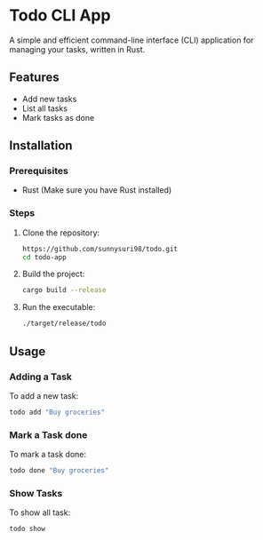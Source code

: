 # Todo CLI App

A simple and efficient command-line interface (CLI) application for managing your tasks, written in Rust.

## Features

- Add new tasks
- List all tasks
- Mark tasks as done

## Installation

### Prerequisites

- Rust (Make sure you have Rust installed)

### Steps

1. Clone the repository:
    ```sh
    https://github.com/sunnysuri98/todo.git
    cd todo-app
    ``` 

2. Build the project:
    ```sh
    cargo build --release
    ```

3. Run the executable:
    ```sh
    ./target/release/todo
    ```

## Usage

### Adding a Task

To add a new task:
```sh
todo add "Buy groceries"

```

### Mark a Task done

To mark a task done:
```sh
todo done "Buy groceries"

```
### Show Tasks

To show all task:
```sh
todo show

```
